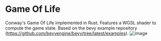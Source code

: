 # Game Of Life
Conway's Game Of Life implemented in Rust. Features a WGSL shader to compute the game state.
Based on the bevy example repository (https://github.com/bevyengine/bevy/tree/latest/examples).
![image](https://user-images.githubusercontent.com/19763025/184536587-6ba0102d-7085-41ca-b4aa-20e545690400.png)
